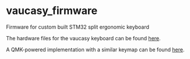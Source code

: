 # vaucasy_firmware
 Firmware for custom built STM32 split ergonomic keyboard

The hardware files for the vaucasy keyboard can be found [here](https://github.com/engemkeres/vaucasy).

A QMK-powered implementation with a similar keymap can be found [here](https://github.com/engemkeres/qmk_firmware/tree/master/keyboards/vaucasy).
